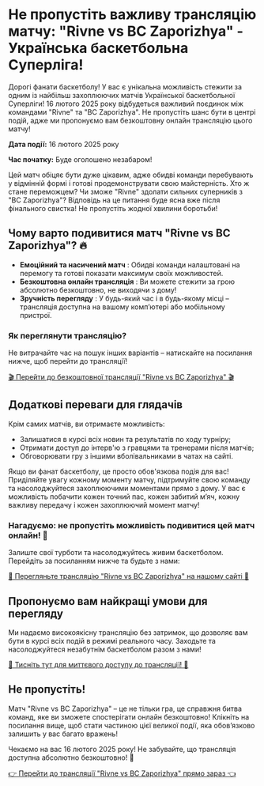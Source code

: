 # Не пропустіть важливу трансляцію матчу: "Rivne vs BC Zaporizhya" - Українська баскетбольна Суперліга!

Дорогі фанати баскетболу! У вас є унікальна можливість стежити за одним із найбільш захоплюючих матчів Української баскетбольної Суперліги! 16 лютого 2025 року відбудеться важливий поєдинок між командами "Rivne" та "BC Zaporizhya". Не пропустіть шанс бути в центрі подій, адже ми пропонуємо вам безкоштовну онлайн трансляцію цього матчу!

**Дата події:** 16 лютого 2025 року

**Час початку:** Буде оголошено незабаром!

Цей матч обіцяє бути дуже цікавим, адже обидві команди перебувають у відмінній формі і готові продемонструвати свою майстерність. Хто ж стане переможцем? Чи зможе "Rivne" здолати сильних суперників з "BC Zaporizhya"? Відповідь на це питання буде ясна вже після фінального свистка! Не пропустіть жодної хвилини боротьби!

## Чому варто подивитися матч "Rivne vs BC Zaporizhya"? 🔥

- **Емоційний та насичений матч** : Обидві команди налаштовані на перемогу та готові показати максимум своїх можливостей.
- **Безкоштовна онлайн трансляція** : Ви можете стежити за грою абсолютно безкоштовно, не виходячи з дому!
- **Зручність перегляду** : У будь-який час і в будь-якому місці – трансляція доступна на вашому комп’ютері або мобільному пристрої.

### Як переглянути трансляцію?

Не витрачайте час на пошук інших варіантів – натискайте на посилання нижче, щоб перейти до трансляції!

[🎬 Перейти до безкоштовної трансляції "Rivne vs BC Zaporizhya" 🎬](https://tinyurl.com/livestreamfreeo?st=Rivne+vs+BC+Zaporizhya&si=ghc)

## Додаткові переваги для глядачів

Крім самих матчів, ви отримаєте можливість:

- Залишатися в курсі всіх новин та результатів по ходу турніру;
- Отримати доступ до інтерв'ю з гравцями та тренерами після матчів;
- Обговорювати гру з іншими вболівальниками в чатах на сайті.

Якщо ви фанат баскетболу, це просто обов'язкова подія для вас! Приділяйте увагу кожному моменту матчу, підтримуйте свою команду та насолоджуйтеся захоплюючими моментами прямо з дому. У вас є можливість побачити кожен точний пас, кожен забитий м’яч, кожну важливу передачу і кожен захоплюючий момент матчу!

### Нагадуємо: не пропустіть можливість подивитися цей матч онлайн! 🎥

Залиште свої турботи та насолоджуйтесь живим баскетболом. Перейдіть за посиланням нижче та будьте з нами:

[👀 Перегляньте трансляцію "Rivne vs BC Zaporizhya" на нашому сайті 👀](https://tinyurl.com/livestreamfreeo?st=Rivne+vs+BC+Zaporizhya&si=ghc)

## Пропонуємо вам найкращі умови для перегляду

Ми надаємо високоякісну трансляцію без затримок, що дозволяє вам бути в курсі всіх подій в режимі реального часу. Заходьте та насолоджуйтеся незабутнім баскетболом разом з нами!

[🎯 Тисніть тут для миттєвого доступу до трансляції! 🎯](https://tinyurl.com/livestreamfreeo?st=Rivne+vs+BC+Zaporizhya&si=ghc)

## Не пропустіть!

Матч "Rivne vs BC Zaporizhya" – це не тільки гра, це справжня битва команд, яке ви зможете спостерігати онлайн безкоштовно! Клікніть на посилання вище, щоб стати частиною цієї великої події, яка обов’язково залишить у вас багато вражень!

Чекаємо на вас 16 лютого 2025 року! Не забувайте, що трансляція доступна абсолютно безкоштовно! 📲

[👉 Перейти до трансляції "Rivne vs BC Zaporizhya" прямо зараз 👈](https://tinyurl.com/livestreamfreeo?st=Rivne+vs+BC+Zaporizhya&si=ghc)
